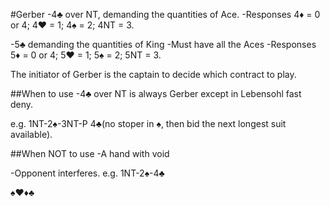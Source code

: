 #Gerber
-4♣ over NT, demanding the quantities of Ace.
-Responses 4♦ = 0 or 4; 4♥ = 1; 4♠ = 2; 4NT = 3.

-5♣ demanding the quantities of King
-Must have all the Aces
-Responses 5♦ = 0 or 4; 5♥ = 1; 5♠ = 2; 5NT = 3.

The initiator of Gerber is the captain to decide which contract to play.

##When to use
-4♣ over NT is always Gerber except in Lebensohl fast deny.

e.g. 1NT-2♠-3NT-P
     4♣(no stoper in ♠, then bid the next longest suit available).

##When NOT to use
-A hand with void

-Opponent interferes.
e.g. 1NT-2♠-4♣ 


♠♥♦♣
